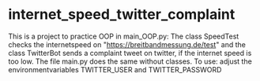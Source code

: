 # internet_speed_twitter_complaint
This is a project to practice OOP in main_OOP.py: The class SpeedTest checks the internetspeed on "https://breitbandmessung.de/test" and the class TwitterBot sends a complaint tweet on twitter, if the internet speed is too low. The file main.py does the same without classes. 
To use: adjust the environmentvariables TWITTER_USER and TWITTER_PASSWORD
